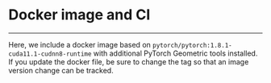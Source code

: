 # Docker image and CI
---
Here, we include a docker image based on `pytorch/pytorch:1.8.1-cuda11.1-cudnn8-runtime`
with additional PyTorch Geometric tools installed. If you update the docker file, be sure
to change the tag so that an image version change can be tracked.


